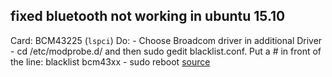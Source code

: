 ## fixed bluetooth not working in ubuntu 15.10
Card: BCM43225 (`lspci`)
Do:
    - Choose Broadcom driver in additional Driver
    - cd /etc/modprobe.d/ and then sudo gedit blacklist.conf. Put a # in front of the line: blacklist bcm43xx
    - sudo reboot
[source](http://askubuntu.com/questions/55868/installing-broadcom-wireless-drivers)